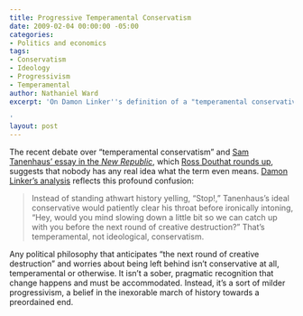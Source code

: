 ```yaml
---
title: Progressive Temperamental Conservatism
date: 2009-02-04 00:00:00 -05:00
categories:
- Politics and economics
tags:
- Conservatism
- Ideology
- Progressivism
- Temperamental
author: Nathaniel Ward
excerpt: 'On Damon Linker''s definition of a "temperamental conservative" as a progressive.

'
layout: post
---
```


The recent debate over “temperamental conservatism” and [Sam Tanenhaus’ essay in the *New Republic*][1], which [Ross Douthat rounds up][2], suggests that nobody has any real idea what the term even means. [Damon Linker’s analysis][3] reflects this profound confusion:

> Instead of standing athwart history yelling, “Stop!,” Tanenhaus’s ideal conservative would patiently clear his throat before ironically intoning, “Hey, would you mind slowing down a little bit so we can catch up with you before the next round of creative destruction?” That’s temperamental, not ideological, conservatism. 

Any political philosophy that anticipates “the next round of creative destruction” and worries about being left behind isn’t conservative at all, temperamental or otherwise. It isn’t a sober, pragmatic recognition that change happens and must be accommodated. Instead, it’s a sort of milder progressivism, a belief in the inexorable march of history towards a preordained end.

 [1]: http://www.tnr.com/politics/story.html?id=9dfd540a-3d44-4684-a333-415ef34efa5b
 [2]: http://rossdouthat.theatlantic.com/archives/2009/02/autopsying_conservatism.php
 [3]: http://blogs.tnr.com/tnr/blogs/linker/archive/2009/02/03/movement-conservatism-rip.aspx